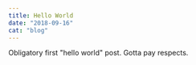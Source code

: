 ```yaml
---
title: Hello World
date: "2018-09-16"
cat: "blog"
---
```


Obligatory first "hello world" post.
Gotta pay respects.
